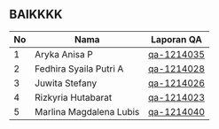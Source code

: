 ## BAIKKKK

| No  | Nama                    | Laporan QA                                                          |
| --- | ----------------------- | ------------------------------------------------------------------- |
| 1   | Aryka Anisa P           | [qa-1214035](https://software-quality-baik.github.io/Arykaanisa)    |
| 2   | Fedhira Syaila Putri A  | [qa-1214028](https://software-quality-baik.github.io/Fedhira)       |
| 3   | Juwita Stefany          | [qa-1214026](https://software-quality-baik.github.io/JuwitaStefany) |
| 4   | Rizkyria Hutabarat      | [qa-1214023](https://software-quality-baik.github.io/Rizkyria)      |
| 5   | Marlina Magdalena Lubis | [qa-1214040](https://software-quality-baik.github.io/Marlina)       |
